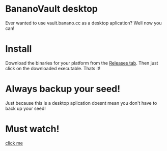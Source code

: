 # BananoVault desktop
Ever wanted to use vault.banano.cc as a desktop aplication? Well now you can!

# Install
Download the binaries for your platform from the [Releases tab](https://github.com/4rkal/vault-desktop/releases). Then just click on the downloaded executable. Thats it!

# Always backup your seed!
Just because this is a desktop aplication doesnt mean you don't have to back up your seed!

# Must watch!
[click me](https://www.youtube.com/watch?v=D9mLq2TtwNw)
